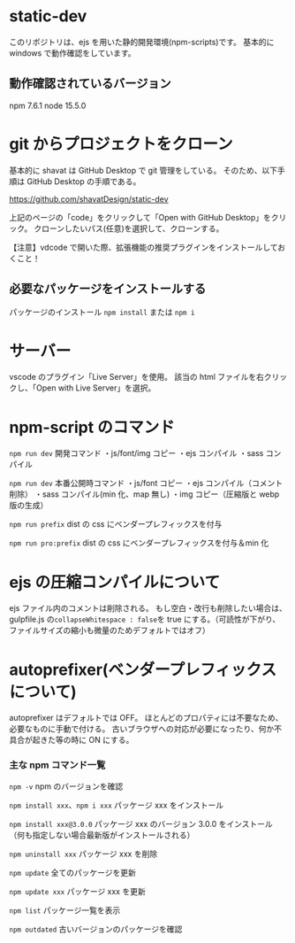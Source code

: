 # static-dev

このリポジトリは、ejs を用いた静的開発環境(npm-scripts)です。
基本的に windows で動作確認をしています。

## 動作確認されているバージョン

npm 7.6.1
node 15.5.0

# git からプロジェクトをクローン

基本的に shavat は GitHub Desktop で git 管理をしている。
そのため、以下手順は GitHub Desktop の手順である。

<https://github.com/shavatDesign/static-dev>

上記のページの「code」をクリックして「Open with GitHub Desktop」をクリック。
クローンしたいパス(任意)を選択して、クローンする。

【注意】vdcode で開いた際、拡張機能の推奨プラグインをインストールしておくこと！

## 必要なパッケージをインストールする

パッケージのインストール `npm install` または `npm i`

# サーバー

vscode のプラグイン「Live Server」を使用。
該当の html ファイルを右クリックし、「Open with Live Server」を選択。

# npm-script のコマンド

`npm run dev`
開発コマンド
・js/font/img コピー
・ejs コンパイル
・sass コンパイル

`npm run dev`
本番公開時コマンド
・js/font コピー
・ejs コンパイル（コメント削除）
・sass コンパイル(min 化、map 無し)
・img コピー（圧縮版と webp 版の生成）

`npm run prefix`
dist の css にベンダープレフィックスを付与

`npm run pro:prefix`
dist の css にベンダープレフィックスを付与＆min 化

# ejs の圧縮コンパイルについて

ejs ファイル内のコメントは削除される。
もし空白・改行も削除したい場合は、gulpfile.js の`collapseWhitespace : false`を true にする。（可読性が下がり、ファイルサイズの縮小も微量のためデフォルトではオフ）

# autoprefixer(ベンダープレフィックスについて)

autoprefixer はデフォルトでは OFF。
ほとんどのプロパティには不要なため、必要なものに手動で付ける。
古いブラウザへの対応が必要になったり、何か不具合が起きた等の時に ON にする。

### 主な npm コマンド一覧

`npm -v`
npm のバージョンを確認

`npm install xxx`、`npm i xxx`
パッケージ xxx をインストール

`npm install xxx@3.0.0`
パッケージ xxx のバージョン 3.0.0 をインストール（何も指定しない場合最新版がインストールされる）

`npm uninstall xxx`
パッケージ xxx を削除

`npm update`
全てのパッケージを更新

`npm update xxx`
パッケージ xxx を更新

`npm list`
パッケージ一覧を表示

`npm outdated`
古いバージョンのパッケージを確認

